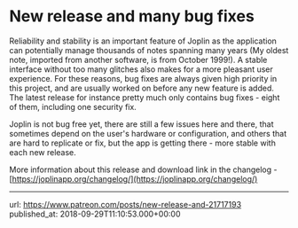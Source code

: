 # New release and many bug fixes

Reliability and stability is an important feature of Joplin as the application can potentially manage thousands of notes spanning many years (My oldest note, imported from another software, is from October 1999!). A stable interface without too many glitches also makes for a more pleasant user experience. For these reasons, bug fixes are always given high priority in this project, and are usually worked on before any new feature is added. The latest release for instance pretty much only contains bug fixes - eight of them, including one security fix.

Joplin is not bug free yet, there are still a few issues here and there, that sometimes depend on the user's hardware or configuration, and others that are hard to replicate or fix, but the app is getting there - more stable with each new release.

More information about this release and download link in the changelog - [https://joplinapp.org/changelog/](https://joplinapp.org/changelog/)

* * *

url: https://www.patreon.com/posts/new-release-and-21717193
published_at: 2018-09-29T11:10:53.000+00:00
